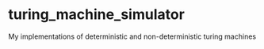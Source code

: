 # turing_machine_simulator
My implementations of deterministic and non-deterministic turing machines
